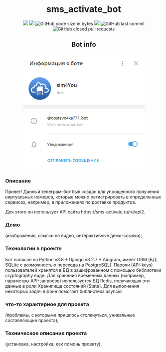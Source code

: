 <h1 align="center">sms_activate_bot</h1>

<p align="center">
  <img src="https://img.shields.io/badge/made%20by-borisshavrin-brightgreen.svg" >
  <img src="https://img.shields.io/github/languages/top/borisshavrin/sms_activate_bot.svg">
  <img alt="GitHub code size in bytes" src="https://img.shields.io/github/languages/code-size/borisshavrin/sms_activate_bot">
  <img src="https://img.shields.io/badge/PRs-friendly-orange.svg?style=flat">
  <img alt="GitHub last commit" src="https://img.shields.io/github/last-commit/borisshavrin/sms_activate_bot?color=purple">
  <img alt="GitHub closed pull requests" src="https://img.shields.io/github/issues-pr-closed/borisshavrin/sms_activate_bot">
</p>

<h2 align="center">Bot info</h2>
<p align="center">
  <img src="https://github.com/borisshavrin/sms_activate_bot/blob/master/static/github/img/bot_info.png"
</p>

### Описание 

<p>Привет! Данный телеграм-бот был создан для упрощенного получения виртуальных номеров, которые можно регистрировать в
  определенных сервисах, например, в приложениях по доставке продуктов.</p>
<p>Для этого он использует API сайта https://sms-activate.ru/ru/api2.</p>


### Демо 

(изображения, ссылки на видео, интерактивные демо-ссылки);
### Технологии в проекте
Бот написан на Python v3.8 + Django v3.2.7 + Aiogram, имеет ORM (БД: SQLite с возможностью перехода на PostgreSQL). Пароли (API-keys) пользователей хранятся в БД в зашифрованном с помощью библиотеки cryptography виде. Для хранения временных данных (например, параметры API-запросов) используется БД Redis, получающая эти данные в роли Хранилища состояний (State). Для выполнения некоторых задач в фоне помогает библиотека asyncio

### что-то характерное для проекта 
(проблемы, с которыми пришлось столкнуться, уникальные составляющие проекта);
### Техническое описание проекта 
(установка, настройка, как помочь проекту).
